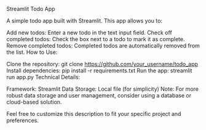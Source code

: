 Streamlit Todo App

A simple todo app built with Streamlit. This app allows you to:

Add new todos: Enter a new todo in the text input field.
Check off completed todos: Check the box next to a todo to mark it as complete.
Remove completed todos: Completed todos are automatically removed from the list.
How to Use:

Clone the repository: git clone https://github.com/your_username/todo_app
Install dependencies: pip install -r requirements.txt
Run the app: streamlit run app.py
Technical Details:

Framework: Streamlit
Data Storage: Local file (for simplicity)
Note: For more robust data storage and user management, consider using a database or cloud-based solution.

Feel free to customize this description to fit your specific project and preferences.
